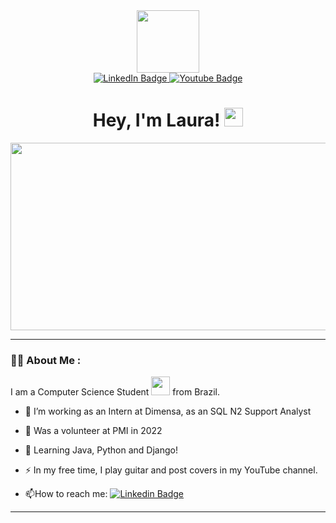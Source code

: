 <div id="header" align="center">
  <img src="https://media.giphy.com/media/rsUGLKwgSvSxmq1VrZ/giphy.gif" width="100"/> 
</div>

<div id="badges" align="center">
  <a href="https://www.linkedin.com/in/laura-perroni">
    <img src="https://img.shields.io/badge/LinkedIn-blue?style=for-the-badge&logo=linkedin&logoColor=white" alt="LinkedIn Badge"/>
  </a>
  <a href="https://www.youtube.com/c/laurametal">
    <img src="https://img.shields.io/badge/YouTube-red?style=for-the-badge&logo=youtube&logoColor=white" alt="Youtube Badge"/>
  </a>
</div>

<div id="badge" align="center">
    <a>
    <img src="https://komarev.com/ghpvc/?username=lauraperroni&style=flat-square&color=blue" alt=""/>
  </a>
  <h1>
  Hey, I'm Laura!
  <img src="https://media.giphy.com/media/hvRJCLFzcasrR4ia7z/giphy.gif" width="30px"/>
</h1>
</div>

<div align="center">
  <img src="https://media.giphy.com/media/L1R1tvI9svkIWwpVYr/giphy.gif" width="600" height="300"/>
</div>

---

### :woman_technologist: About Me :

I am a Computer Science Student <img src="https://media.giphy.com/media/WUlplcMpOCEmTGBtBW/giphy.gif" width="30"> from Brazil.

- :telescope: I’m working as an Intern at Dimensa, as an SQL N2 Support Analyst

- :handshake: Was a volunteer at PMI in 2022

- :seedling: Learning Java, Python and Django!

- :zap: In my free time, I play guitar and post covers in my YouTube channel.

- :mailbox:How to reach me: [![Linkedin Badge](https://img.shields.io/badge/-kakbar-blue?style=flat&logo=Linkedin&logoColor=white)](https://www.linkedin.com/in/laura-perroni)

---



